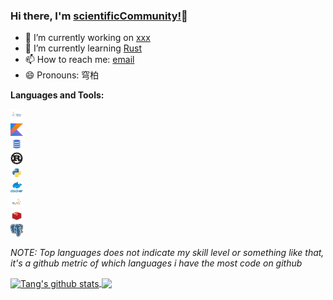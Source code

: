 ### Hi there, I'm [scientificCommunity!](https://github.com/scientificCommunity)👋

- 🔭 I’m currently working on [xxx](https://github.com/scientificCommunity)
- 🌱 I’m currently learning [Rust](https://www.rust-lang.org/)
- 📫 How to reach me: [email](https://www.rust-lang.org/)
- 😄 Pronouns: 穹柏

**Languages and Tools:**  

<code><img height="20" src="https://raw.githubusercontent.com/github/explore/80688e429a7d4ef2fca1e82350fe8e3517d3494d/topics/java/java.png">
<img height="20" src="https://raw.githubusercontent.com/github/explore/80688e429a7d4ef2fca1e82350fe8e3517d3494d/topics/kotlin/kotlin.png">
<img height="20" src="https://raw.githubusercontent.com/github/explore/80688e429a7d4ef2fca1e82350fe8e3517d3494d/topics/sql/sql.png">
<img height="20" src="https://raw.githubusercontent.com/github/explore/5c058a388828bb5fde0bcafd4bc867b5bb3f26f3/topics/rust/rust.png">
<img height="20" src="https://raw.githubusercontent.com/github/explore/80688e429a7d4ef2fca1e82350fe8e3517d3494d/topics/python/python.png">
<img height="20" src="https://raw.githubusercontent.com/github/explore/80688e429a7d4ef2fca1e82350fe8e3517d3494d/topics/docker/docker.png">
<img height="20" src="https://raw.githubusercontent.com/github/explore/80688e429a7d4ef2fca1e82350fe8e3517d3494d/topics/mysql/mysql.png">
<img height="20" src="https://raw.githubusercontent.com/github/explore/80688e429a7d4ef2fca1e82350fe8e3517d3494d/topics/redis/redis.png">
<img height="20" src="https://raw.githubusercontent.com/github/explore/80688e429a7d4ef2fca1e82350fe8e3517d3494d/topics/postgresql/postgresql.png"></code>



*NOTE: Top languages does not indicate my skill level or something like that, it's a github metric of which languages i have the most code on github*

<a href="https://github.com/scientificCommunity/tang">
  <img align="center" src="https://github-readme-stats.vercel.app/api?username=scientificCommunity&count_private=true&show_icons=true" alt="Tang's github stats" />
</a>
<a href="https://github.com/scientificCommunity/tang">
  <img align="center" src="https://github-readme-stats.vercel.app/api/top-langs/?username=scientificCommunity&hide=python,html&layout=compact" />
</a>


<!--
**scientificCommunity/scientificCommunity** is a ✨ _special_ ✨ repository because its `README.md` (this file) appears on your GitHub profile.

Here are some ideas to get you started:

- 🔭 I’m currently working on ...
- 🌱 I’m currently learning ...
- 👯 I’m looking to collaborate on ...
- 🤔 I’m looking for help with ...
- 💬 Ask me about ...
- 📫 How to reach me: ...
- 😄 Pronouns: ...
- ⚡ Fun fact: ...
-->

